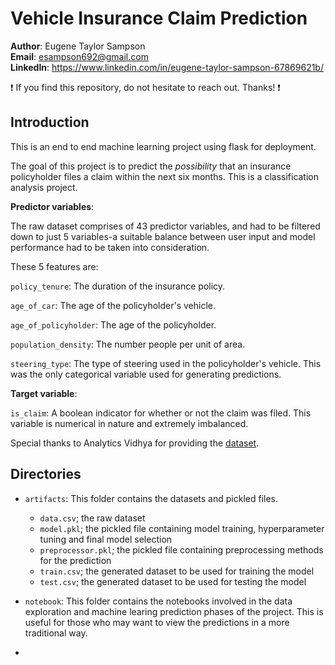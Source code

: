 # Vehicle Insurance Claim Prediction

**Author**: Eugene Taylor Sampson <br />
**Email**: esampson692@gmail.com <br />
**LinkedIn**: https://www.linkedin.com/in/eugene-taylor-sampson-67869621b/ <br />

:exclamation: If you find this repository, do not hesitate to reach out. Thanks! :exclamation:

## Introduction

This is an end to end machine learning project using flask for deployment.

The goal of this project is to predict the *possibility* that an insurance policyholder files a claim within the next six months. This is a classification analysis project.

**Predictor variables**:

The raw dataset comprises of 43 predictor variables, and had to be filtered down to just 5 variables-a suitable balance between user input and model performance had to be taken into consideration.

These 5 features are:

`policy_tenure`: The duration of the insurance policy.

`age_of_car`: The age of the policyholder's vehicle.

`age_of_policyholder`: The age of the policyholder.

`population_density`: The number people per unit of area.

`steering_type`: The type of steering used in the policyholder's vehicle. This was the only categorical variable used for generating predictions.

**Target variable**:

`is_claim`: A boolean indicator for whether or not the claim was filed. This variable is numerical in nature and extremely imbalanced. 

Special thanks to Analytics Vidhya for providing the [dataset](https://www.kaggle.com/datasets/avikumart/analytics-vidhya-nov22-insurance-claims-dataset).

## Directories

- `artifacts`: This folder contains the datasets and pickled files.
    - `data.csv`; the raw dataset
    - `model.pkl`; the pickled file containing model training, hyperparameter tuning and final model selection
    - `preprocessor.pkl`; the pickled file containing preprocessing methods for the prediction
    - `train.csv`; the generated dataset to be used for training the model
    - `test.csv`; the generated dataset to be used for testing the model

- `notebook`: This folder contains the notebooks involved in the data exploration and machine learing prediction phases of the project. This is useful for those who may want to view the predictions in a more traditional way.

- 
